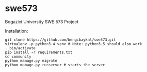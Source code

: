 # swe573
Bogazici University SWE 573 Project

Installation:

```
git clone https://github.com/bengibaykal/swe573.git
virtualenv -p python3.4 venv # Note: python3.5 should also work
. bin/activate
pip install -r requirements.txt
cd community
python manage.py migrate
python manage.py runserver # starts the server 
```
